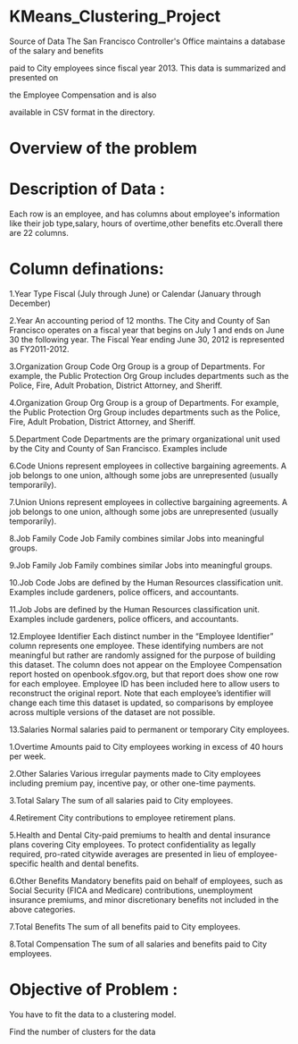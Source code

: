 # KMeans_Clustering_Project
Source of Data
The San Francisco Controller's Office maintains a database of the salary and benefits

paid to City employees since fiscal year 2013. This data is summarized and presented on

the Employee Compensation and is also

available in CSV format in the directory.
# Overview of the problem
# Description of Data :
Each row is an employee, and has columns about employee's information like their job type,salary, hours of overtime,other benefits etc.Overall there are 22 columns.
# Column definations:
1.Year Type Fiscal (July through June) or Calendar (January through December)

2.Year An accounting period of 12 months. The City and County of San Francisco operates on a fiscal year that begins on July 1 and ends on June 30 the following year. The Fiscal Year ending June 30, 2012 is represented as FY2011-2012.

3.Organization Group Code Org Group is a group of Departments. For example, the Public Protection Org Group includes departments such as the Police, Fire, Adult Probation, District Attorney, and Sheriff.

4.Organization Group Org Group is a group of Departments. For example, the Public Protection Org Group includes departments such as the Police, Fire, Adult Probation, District Attorney, and Sheriff.

5.Department Code Departments are the primary organizational unit used by the City and County of San Francisco. Examples include

6.Code Unions represent employees in collective bargaining agreements. A job belongs to one union, although some jobs are unrepresented (usually temporarily).

7.Union Unions represent employees in collective bargaining agreements. A job belongs to one union, although some jobs are unrepresented (usually temporarily).

8.Job Family Code Job Family combines similar Jobs into meaningful groups.

9.Job Family Job Family combines similar Jobs into meaningful groups.

10.Job Code Jobs are defined by the Human Resources classification unit. Examples include gardeners, police officers, and accountants.

11.Job Jobs are defined by the Human Resources classification unit. Examples include gardeners, police officers, and accountants.

12.Employee Identifier Each distinct number in the “Employee Identifier” column represents one employee. These identifying numbers are not meaningful but rather are randomly assigned for the purpose of building this dataset. The column does not appear on the Employee Compensation report hosted on openbook.sfgov.org, but that report does show one row for each employee. Employee ID has been included here to allow users to reconstruct the original report. Note that each employee’s identifier will change each time this dataset is updated, so comparisons by employee across multiple versions of the dataset are not possible.

13.Salaries Normal salaries paid to permanent or temporary City employees.

1.Overtime Amounts paid to City employees working in excess of 40 hours per week.

2.Other Salaries Various irregular payments made to City employees including premium pay, incentive pay, or other one-time payments.

3.Total Salary The sum of all salaries paid to City employees.

4.Retirement City contributions to employee retirement plans.

5.Health and Dental City-paid premiums to health and dental insurance plans covering City employees. To protect confidentiality as legally required, pro-rated citywide averages are presented in lieu of employee-specific health and dental benefits.

6.Other Benefits Mandatory benefits paid on behalf of employees, such as Social Security (FICA and Medicare) contributions, unemployment insurance premiums, and minor discretionary benefits not included in the above categories.

7.Total Benefits The sum of all benefits paid to City employees.

8.Total Compensation The sum of all salaries and benefits paid to City employees.


# Objective of Problem :
You have to fit the data to a clustering model.

Find the number of clusters for the data

